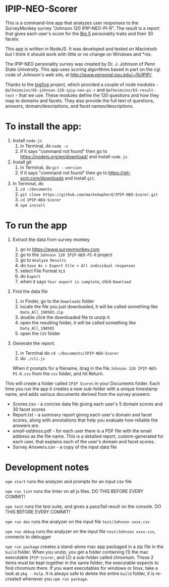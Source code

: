 # IPIP-NEO-Scorer
This is a command-line app that analyzes user responses to the SurveyMonkey survey "Johnson 120 IPIP-NEO-PI-R". The result is a report that gives each user's score for the [Big 5](https://en.wikipedia.org/wiki/Big_Five_personality_traits) personality traits and their 30 facets.

This app is written in NodeJS. It was developed and tested on Macintosh but I think it should work with little or no change on Windows and *nix.

The IPIP-NEO personality survey was created by Dr. J. Johnson of Penn State University. This app uses scoring algorithms based in part on the cgi code of Johnson's web site, at http://www.personal.psu.edu/~j5j/IPIP/.

Thanks to the [bigfive](https://github.com/Alheimsins/bigfive-web "title") project, which provided a couple of node modules - `@alheimsins/b5-johnson-120-ipip-neo-pi-r` and `@alheimsins/b5-result-text` - that we use. These modules define the 120 questions and how they map to domains and facets. They also provide the full text of questions, answers, domain/descriptions, and facet names/descriptions.

# To install the app:

1. Install `node.js`
    1. in Terminal, do `node -v`
    1. if it says "command not found" then go to https://nodejs.org/en/download/ and install `node.js`.
1. Install git
    1. in Terminal, do `git --version`
    1. if it says "command not found" then go to https://git-scm.com/downloads and install `git`.
1. In Terminal, do
    1. `cd ~/Documents`
    1. `git clone https://github.com/markshepherd/IPIP-NEO-Scorer.git`
    1. `cd IPIP-NEO-Scorer`
    1. `npm install`
    
# To run the app

1. Extract the data from survey monkey
    1. go to https://www.surveymonkey.com
    1. go to the `Johnson 120 IPIP-NEO-PI-R` project
    1. go to `Analyze Results`
    1. do `Save As > Export File > All individual responses`
    1. select File Format `XLS`
    1. do `Export`
    1. when it says `Your export is complete`, click `Download`
1. Find the data file
    1. in Finder, go to the `Downloads` folder
    1. locate the file you just downloaded, it will be called something like `Data_All_190503.zip`
    1. double click the downloaded file to unzip it
    1. open the resulting folder, it will be called something like `Data_All_190503`
    1. open the `CSV` folder
1. Generate the report.
    1. in Terminal do `cd ~/Documents/IPIP-NEO-Scorer`
    1. do `./cli.js`
    
    When it prompts for a filename, drag in the file `Johnson 120 IPIP-NEO-PI-R.csv` from the `csv` folder, and hit Return.

This will create a folder called `IPIP Scores` in your Documents folder. Each time you run the app it creates a new sub-folder with a unique timestamp name, and adds various documents derived from the survey answers:
* Scores.csv - a concise data file giving each user's 5 domain scores and 30 facet scores
* Report.txt - a summary report giving each user's domain and facet scores, along with annotations that help you evaluate how reliable the answers are.
* *email-address*.pdf - for each user there is a PDF file with the email address as the file name. This is a detailed report, custom-generated for each user, that explains each of the user's domain and facet scores.
* Survey Answers.csv - a copy of the input data file

# Development notes

`npm start` runs the analyzer and prompts for an input csv file

`npm run lint` runs the linter on all js files. DO THIS BEFORE EVERY COMMIT!

`npm test` runs the test suite, and gives a pass/fail result on the console. DO THIS BEFORE EVERY COMMIT!

`npm run dev` runs the analyzer on the input file `test/Johnson xxxx.csv`

`npm run debug` runs the analyzer on the input file `test/Johnson xxxx.csv`, connects to debugger

`npm run package` creates a stand-alone mac app packaged in a zip file in the `build` folder. When you unzip, you get a folder containing (1) the mac executable `IPIP-Scorer`, and (2) a sub-folder called chromium. These 2 items must be kept together in the same folder; the executable expects to find chromium there. If you want executables for windows or linux, take a look at `pkg --help`. It is always safe to delete the entire `build` folder, it is re-created whenever you `npm run package`.


